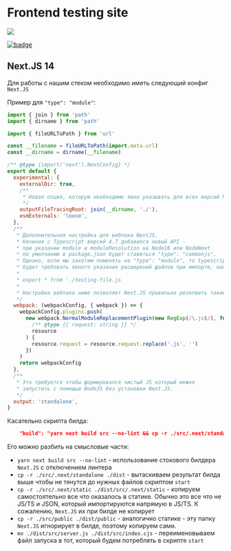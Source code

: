 # Frontend testing site

[//]: # 'VERSIONS'

[<img src="https://img.shields.io/static/v1?style=for-the-badge&label=%40atls%2Fcode-service&message=0.0.21&labelColor=ECEEF5&color=D7DCEB">](https://npmjs.com/package/@atls/code-service)

[//]: # 'VERSIONS'
[//]: # (VERSIONS)

[<img src="https://img.shields.io/static/v1?style=for-the-badge&label=%40atls%2Fcode-service&message=0.0.24&labelColor=ECEEF5&color=D7DCEB" alt='badge'>](https://npmjs.com/package/@atls/code-service)  


## Next.JS 14

Для работы с нашим стеком необходимо иметь следующий конфиг `Next.JS`

Пример для `"type": "module"`:

```js
import { join } from 'path'
import { dirname } from 'path'

import { fileURLToPath } from 'url'

const __filename = fileURLToPath(import.meta.url)
const __dirname = dirname(__filename)

/** @type {import('next').NextConfig} */
export default {
  experimental: {
    externalDir: true,
    /**
     * Новая опция, которую необходимо явно указывать для всех версий Next.JS старше 12.3.4
     */
    outputFileTracingRoot: join(__dirname, './'),
    esmExternals: 'loose',
  },
  /**
   * Дополнительная настройка для вебпака NextJS.
   * Начиная с Typescript версий 4.7 добавился новый API - 
   * при указании module и moduleResolution на Node16 или NodeNext
   * по умолчанию в package.json будет ставиться "type": "commonjs".
   * Однако, если мы захотим поменять на "type": "module", то typescript
   * будет требовать явного указания расширений файлов при импорте, напр.
   * 
   * export * from './testing-file.js
   * 
   * Настройка вебпака ниже позволяет Next.JS правильно резолвить такие экспорты/импорты. 
   */
  webpack: (webpackConfig, { webpack }) => {
    webpackConfig.plugins.push(
      new webpack.NormalModuleReplacementPlugin(new RegExp(/\.js$/), function (
        /** @type {{ request: string }} */
        resource
      ) {
        resource.request = resource.request.replace('.js', '')
      })
    )
    return webpackConfig
  },
  /**
   * Это требуется чтобы формировался чистый JS который можно 
   * запустить с помощью NodeJS без установки Next.JS.
   */
  output: 'standalone',
}
```

Касательно скрипта билда:

```json
    "build": "yarn next build src --no-lint && cp -r ./src/.next/standalone ./dist && cp -r ./src/.next/static ./dist/src/.next/static && mv ./dist/src/server.js ./dist/src/index.cjs",
```

Его можно разбить на смысловые части:
- `yarn next build src --no-lint` - использование стокового билдера `Next.JS` с отключением линтера
- `cp -r ./src/.next/standalone ./dist` - вытаскиваем результат билда выше чтобы не тянутся до нужных файлов скриптом `start`
- `cp -r ./src/.next/static ./dist/src/.next/static` - копируем самостоятельно все что оказалось в статике. Обычно это все что не JS/TS и JSON, который импортируются напрямую в JS/TS. К сожалению, `Next.JS` их при билде не копирует
- `cp -r ./src/public ./dist/public` - аналогично статике - эту папку `Next.JS` игнорирует в билде, поэтому копируем сами.
- `mv ./dist/src/server.js ./dist/src/index.cjs` - переименовываем файл запуска в тот, который будем потреблять в скрипте `start`
